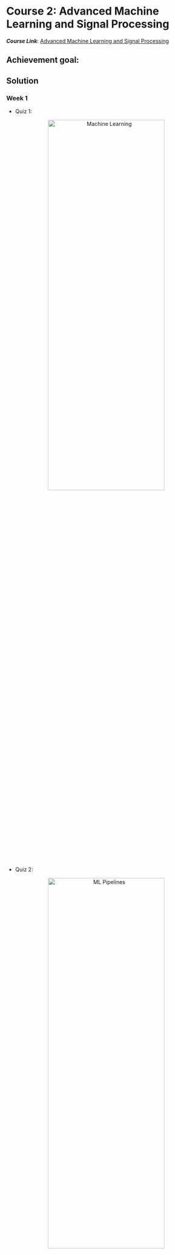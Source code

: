 # Course 2: Advanced Machine Learning and Signal Processing

**_Course Link_**: [Advanced Machine Learning and Signal Processing](https://www.coursera.org/learn/advanced-machine-learning-signal-processing)

## Achievement goal:

<!-- <p align="center">
    <img src="../Badges/Fundamentals-of-Scalable-Data-Science.png" width="80%" height="50%" title="Badge" >
</p> -->


## Solution

### Week 1

- Quiz 1:
    <p align="center">
        <img src="./img/w1_quizz1.png" width="80%" height="50%" title="Machine Learning" >
    </p>

- Quiz 2:
    <p align="center">
        <img src="./img/w1_quizz2.png" width="80%" height="50%" title="ML Pipelines" >
    </p>


- [Assignment]().

### Week 2

- Quiz 1:
    <p align="center">
        <img src="./img/w2_quizz1.png" width="80%" height="50%" title="Linear Regression" >
    </p>

- Quiz 2:
    <p align="center">
        <img src="./img/w2_quizz2.png" width="80%" height="50%" title="Splitting and Overfitting" >
    </p>

- Quiz 3:
    <p align="center">
        <img src="./img/w2_quizz3.png" width="80%" height="50%" title="Evaluation Measures" >
    </p>

- Quiz 4:
    <p align="center">
        <img src="./img/w2_quizz4.png" width="80%" height="50%" title="Logistic Regression" >
    </p>

- Quiz 5:
    <p align="center">
        <img src="./img/w2_quizz5a.png" width="80%" height="50%" title="Naive Bays" >
    </p>
    <p align="center">
        <img src="./img/w2_quizz5b.png" width="80%" height="50%" title="Naive Bays" >
    </p>
    <p align="center">
        <img src="./img/w2_quizz5c.png" width="80%" height="50%" title="Naive Bays" >
    </p>

- Quiz 6:
    <p align="center">
        <img src="./img/w2_quizz6.png" width="80%" height="50%" title="SVM" >
    </p>

- Quiz 7:
    <p align="center">
        <img src="./img/w2_quizz7.png" width="80%" height="50%" title="Testing, X-Validation, GridSearch" >
    </p>

- Quiz 8:
    <p align="center">
        <img src="./img/w2_quizz8.png" width="80%" height="50%" title="Ensemble Learning" >
    </p>

- Quiz 9:
    <p align="center">
        <img src="./img/w2_quizz9.png" width="80%" height="50%" title="Regularization" >
    </p>


- [Assignment]().

### Week 3

- Quiz 1:
    <p align="center">
        <img src="./img/w3_quizz1.png" width="80%" height="50%" title="Clustering" >
    </p>

- Quiz 2:
    <p align="center">
        <img src="./img/w3_quizz2a.png" width="80%" height="50%" title="PCA" >
    </p>
    <p align="center">
        <img src="./img/w3_quizz2b.png" width="80%" height="50%" title="PCA" >
    </p>
    <p align="center">
        <img src="./img/w3_quizz2c.png" width="80%" height="50%" title="PCA" >
    </p>

- [Assignment]().

### Week 4

- Quiz 1:
    <p align="center">
        <img src="./img/w4_quizz1a.png" width="80%" height="50%" title="Fourier Transform" >
    </p>
    <p align="center">
        <img src="./img/w4_quizz1b.png" width="80%" height="50%" title="Fourier Transform" >
    </p>
    <p align="center">
        <img src="./img/w4_quizz1c.png" width="80%" height="50%" title="Fourier Transform" >
    </p>
    <p align="center">
        <img src="./img/w4_quizz1d_sai.png" width="80%" height="50%" title="Fourier Transform" >
    </p>

- Quiz 2:
    <p align="center">
        <img src="./img/w4_quizz2a.png" width="80%" height="50%" title="Wavelet Transform" >
    </p>
    <p align="center">
        <img src="./img/w4_quizz2b.png" width="80%" height="50%" title="Wavelet Transform" >
    </p>
    <p align="center">
        <img src="./img/w4_quizz2c.png" width="80%" height="50%" title="Wavelet Transform" >
    </p>


- [Assignment]().

## Contributors:

- 🐮 [@honghanhh](https://github.com/honghanhh)
- 🐔 [@tiena2cva](https://github.com/tiena2cva)
